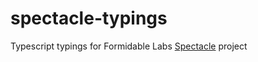 # spectacle-typings
Typescript typings for Formidable Labs [Spectacle](https://github.com/FormidableLabs/spectacle) project
